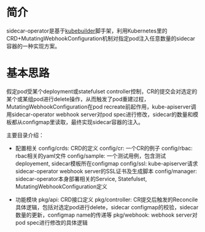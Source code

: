 # 简介

sidecar-operator是基于[kubebuilder](https://github.com/kubernetes-sigs/kubebuilder)脚手架，利用Kubernetes里的CRD+MutatingWebhookConfiguration机制对指定pod注入任意数量的sidecar容器的一种实现方案。

# 基本思路
假定pod受某个deployment或statefulset controller控制，CR的提交会对选定的某个或某组pod进行delete操作，从而触发了pod重建过程，MutatingWebhookConfiguration在pod recreate前起作用，kube-apiserver调用sidecar-operator webhook server对pod spec进行修改，sidecar的数量和模板都从configmap里读取，最终实现sidecar容器的注入。

主要目录介绍：
- 配置相关
config/crds: CRD的定义
config/cr: 一个CR的例子
config/rbac: rbac相关的yaml文件
config/sample: 一个测试用例，包含测试deployement, sidecar模板所在configmap
config/ssl: kube-apiserver请求sidecar-operator webhook server的SSL证书及生成脚本
config/manager: sidecar-operator本身部署相关的Service, Statefulset, MutatingWebhookConfiguration定义

- 功能模块
pkg/api: CRD接口定义
pkg/controller: CR提交后触发的Reconcile具体逻辑，包括对选定pod进行delete，sidecar configmap的校验，sidecar数量的更新，configmap name的传递等
pkg/webhook: webhook server对pod spec进行修改的具体逻辑  







